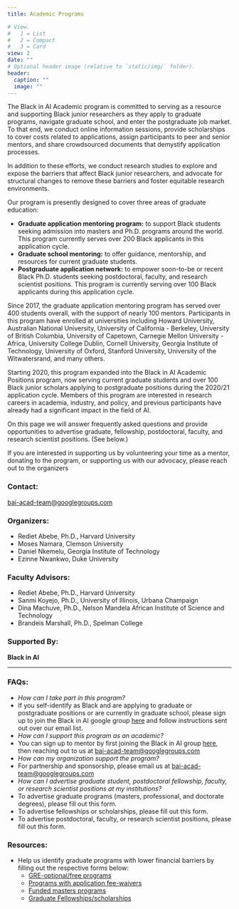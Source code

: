 ```yaml
---
title: Academic Programs

# View.
#   1 = List
#   2 = Compact
#   3 = Card
view: 2
date: ""
# Optional header image (relative to `static/img/` folder).
header:
  caption: ""
  image: ""
---
```



The Black in AI Academic program is committed to serving as a resource and supporting Black junior researchers as they apply to graduate programs, navigate graduate school, and enter the postgraduate job market. To that end, we conduct online information sessions, provide scholarships to cover costs related to applications, assign participants to peer and senior mentors, and share crowdsourced documents that demystify application processes. 

In addition to these efforts, we conduct research studies to explore and expose the barriers that affect Black junior researchers, and advocate for structural changes to remove these barriers and foster equitable research environments.

Our program is presently designed to cover three areas of graduate education:

- **Graduate application mentoring program:** to support Black students seeking admission into masters and Ph.D. programs around the world. This program currently serves over 200 Black applicants in this application cycle. 
- **Graduate school mentoring:** to offer guidance, mentorship, and resources for current graduate students. 
- **Postgraduate application network:** to empower soon-to-be or recent Black Ph.D. students seeking postdoctoral, faculty, and research scientist positions. This program is currently serving over 100 Black applicants during this application cycle.

Since 2017, the graduate application mentoring program has served over 400 students overall, with the support of nearly 100 mentors. Participants in this program have enrolled at universities including Howard University, Australian National University, University of California - Berkeley, University of British Columbia, University of Capetown, Carnegie Mellon University - Africa, University College Dublin, Cornell University, Georgia Institute of Technology, University of Oxford, Stanford University, University of the Witwatersrand, and many others. 

Starting 2020, this program expanded into the Black in AI Academic Positions program, now serving current graduate students and over 100 Black junior scholars applying to postgraduate positions during the 2020/21 application cycle. Members of this program are interested in research careers in academia, industry, and policy, and previous participants have already had a significant impact in the field of AI.

On this page we will answer frequently asked questions and provide opportunities to advertise graduate, fellowship, postdoctoral, faculty, and research scientist positions. (See below.)

If you are interested in supporting us by volunteering your time as a mentor, donating to the program, or supporting us with our advocacy, please reach out to the organizers

### Contact:
bai-acad-team@googlegroups.com

### Organizers:
- Rediet Abebe, Ph.D., Harvard University 
- Moses Namara, Clemson University
- Daniel Nkemelu, Georgia Institute of Technology
- Ezinne Nwankwo, Duke University

### Faculty Advisors:
- Rediet Abebe, Ph.D., Harvard University 
- Sanmi Koyejo, Ph.D., University of Illinois, Urbana Champaign 
- Dina Machuve, Ph.D., Nelson Mandela African Institute of Science and Technology 
- Brandeis Marshall, Ph.D., Spelman College

### Supported By:
**Black in AI**

------------
### FAQs:
- *How can I take part in this program?*
 - If you self-identify as Black and are applying to graduate or postgraduate positions or are currently in graduate school, please sign up to join the Black in AI google group [here](https://goo.gl/forms/CMDkD5CuLjc0IAJi1 "here") and follow instructions sent out over our email list.
- *How can I support this program as an academic?* 
 - You can sign up to mentor by first joining the Black in AI group [here](https://goo.gl/forms/CMDkD5CuLjc0IAJi1 "here"), then reaching out to us at bai-acad-team@googlegroups.com 
- *How can my organization support the program?*
 - For partnership and sponsorship, please email us at bai-acad-team@googlegroups.com
- *How can I advertise graduate student, postdoctoral fellowship, faculty, or research scientist positions at my institutions?*
 - To advertise graduate programs (masters, professional, and doctorate degrees), please fill out this form. 
 - To advertise fellowships or scholarships, please fill out this form. 
 - To advertise postdoctoral, faculty, or research scientist positions, please fill out this form. 

### Resources:
- Help us identify graduate programs with lower financial barriers by filling out the respective forms below: 
  - [GRE-optional/free programs](https://docs.google.com/forms/d/e/1FAIpQLSdyrhg_dR5RC_R5fr5P0Pq-0C6ozYuDDBplI7SN_ODVZdIdig/viewform?usp=sf_link "GRE-optional/free programs")
  - [Programs with application fee-waivers](https://docs.google.com/forms/d/e/1FAIpQLSdyrhg_dR5RC_R5fr5P0Pq-0C6ozYuDDBplI7SN_ODVZdIdig/viewform?usp=sf_link "Programs with application fee-waivers")
  - [Funded masters programs ](https://docs.google.com/forms/d/e/1FAIpQLScujfBJHwgzG69hO66GPDUQtezszjNlttA3Z1n638n7Gdghsw/viewform?usp=sf_link "Funded masters programs ")
  - [Graduate Fellowships/scholarships](https://docs.google.com/forms/d/e/1FAIpQLSfx-u2XWl74G40tweim3q0Xrdh7iCxQSzTYE1ukS-A9DWEykg/viewform?usp=sf_link "Graduate Fellowships/scholarships")